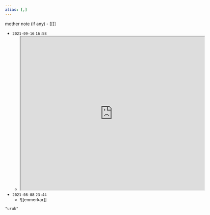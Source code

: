 ```yaml
---
alias: [,]
---
```

mother note (if any) - [[]]

- `2021-09-16`  `16:58`
	- <iframe src="https://en.wikipedia.org/wiki/Uruk" width="600" height="500" ></iframe>
- `2021-08-08`  `23:44`
	- ![[enmerkar]]

```query
"uruk"
```
